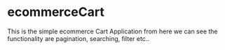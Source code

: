 # ecommerceCart
This is the simple ecommerce Cart Application from here we can see the functionality are pagination, searching, filter etc..
